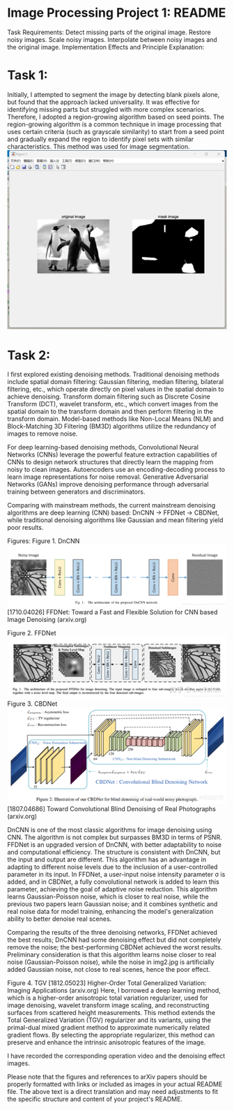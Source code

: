 # Image Processing Project 1: README
Task Requirements:
Detect missing parts of the original image.
Restore noisy images.
Scale noisy images.
Interpolate between noisy images and the original image.
Implementation Effects and Principle Explanation:
# Task 1:
Initially, I attempted to segment the image by detecting blank pixels alone, but found that the approach lacked universality. It was effective for identifying missing parts but struggled with more complex scenarios. Therefore, I adopted a region-growing algorithm based on seed points. The region-growing algorithm is a common technique in image processing that uses certain criteria (such as grayscale similarity) to start from a seed point and gradually expand the region to identify pixel sets with similar characteristics. This method was used for image segmentation.
![wrong]( 4_pic/图片1.png "figure")
# Task 2:
I first explored existing denoising methods. Traditional denoising methods include spatial domain filtering: Gaussian filtering, median filtering, bilateral filtering, etc., which operate directly on pixel values in the spatial domain to achieve denoising. Transform domain filtering such as Discrete Cosine Transform (DCT), wavelet transform, etc., which convert images from the spatial domain to the transform domain and then perform filtering in the transform domain. Model-based methods like Non-Local Means (NLM) and Block-Matching 3D Filtering (BM3D) algorithms utilize the redundancy of images to remove noise.

For deep learning-based denoising methods, Convolutional Neural Networks (CNNs) leverage the powerful feature extraction capabilities of CNNs to design network structures that directly learn the mapping from noisy to clean images. Autoencoders use an encoding-decoding process to learn image representations for noise removal. Generative Adversarial Networks (GANs) improve denoising performance through adversarial training between generators and discriminators.

Comparing with mainstream methods, the current mainstream denoising algorithms are deep learning (CNN) based: DnCNN -> FFDNet -> CBDNet, while traditional denoising algorithms like Gaussian and mean filtering yield poor results.

Figures:
Figure 1. DnCNN
![wrong]( 4_pic/图片2.png "figure")
[1710.04026] FFDNet: Toward a Fast and Flexible Solution for CNN based Image Denoising (arxiv.org)

Figure 2. FFDNet
![wrong]( 4_pic/图片3.png "figure")
Figure 3. CBDNet
![wrong]( 4_pic/图片4.png "figure")
[1807.04686] Toward Convolutional Blind Denoising of Real Photographs (arxiv.org)

DnCNN is one of the most classic algorithms for image denoising using CNN. The algorithm is not complex but surpasses BM3D in terms of PSNR. FFDNet is an upgraded version of DnCNN, with better adaptability to noise and computational efficiency. The structure is consistent with DnCNN, but the input and output are different. This algorithm has an advantage in adapting to different noise levels due to the inclusion of a user-controlled parameter in its input. In FFDNet, a user-input noise intensity parameter σ is added, and in CBDNet, a fully convolutional network is added to learn this parameter, achieving the goal of adaptive noise reduction. This algorithm learns Gaussian-Poisson noise, which is closer to real noise, while the previous two papers learn Gaussian noise; and it combines synthetic and real noise data for model training, enhancing the model's generalization ability to better denoise real scenes.

Comparing the results of the three denoising networks, FFDNet achieved the best results; DnCNN had some denoising effect but did not completely remove the noise; the best-performing CBDNet achieved the worst results. Preliminary consideration is that this algorithm learns noise closer to real noise (Gaussian-Poisson noise), while the noise in img2.jpg is artificially added Gaussian noise, not close to real scenes, hence the poor effect.

Figure 4. TGV [1812.05023] Higher-Order Total Generalized Variation: Imaging Applications (arxiv.org)
Here, I borrowed a deep learning method, which is a higher-order anisotropic total variation regularizer, used for image denoising, wavelet transform image scaling, and reconstructing surfaces from scattered height measurements. This method extends the Total Generalized Variation (TGV) regularizer and its variants, using the primal-dual mixed gradient method to approximate numerically related gradient flows. By selecting the appropriate regularizer, this method can preserve and enhance the intrinsic anisotropic features of the image.

I have recorded the corresponding operation video and the denoising effect images.

Please note that the figures and references to arXiv papers should be properly formatted with links or included as images in your actual README file. The above text is a direct translation and may need adjustments to fit the specific structure and content of your project's README.

